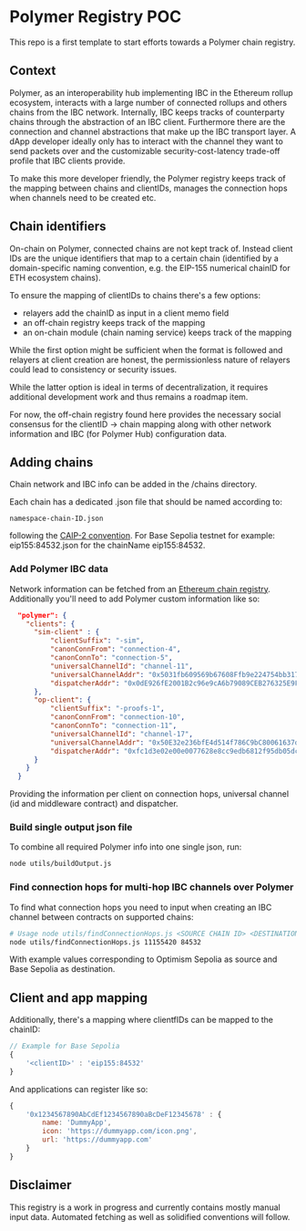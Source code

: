 # Polymer Registry POC

This repo is a first template to start efforts towards a Polymer chain registry.

## Context

Polymer, as an interoperability hub implementing IBC in the Ethereum rollup ecosystem, interacts with a large number of connected rollups and others chains from the IBC network. Internally, IBC keeps tracks of counterparty chains through the abstraction of an IBC client. Furthermore there are the connection and channel abstractions that make up the IBC transport layer. A dApp developer ideally only has to interact with the channel they want to send packets over and the customizable security-cost-latency trade-off profile that IBC clients provide.

To make this more developer friendly, the Polymer registry keeps track of the mapping between chains and clientIDs, manages the connection hops when channels need to be created etc.

## Chain identifiers

On-chain on Polymer, connected chains are not kept track of. Instead client IDs are the unique identifiers that map to a certain chain (identified by a domain-specific naming convention, e.g. the EIP-155 numerical chainID for ETH ecosystem chains).

To ensure the mapping of clientIDs to chains there's a few options:

- relayers add the chainID as input in a client memo field
- an off-chain registry keeps track of the mapping
- an on-chain module (chain naming service) keeps track of the mapping

While the first option might be sufficient when the format is followed and relayers at client creation are honest, the permissionless nature of relayers could lead to consistency or security issues.

While the latter option is ideal in terms of decentralization, it requires additional development work and thus remains a roadmap item.

For now, the off-chain registry found here provides the necessary social consensus for the clientID -> chain mapping along with other network information and IBC (for Polymer Hub) configuration data.

## Adding chains

Chain network and IBC info can be added in the /chains directory.

Each chain has a dedicated .json file that should be named according to:

`namespace-chain-ID.json`

following the [CAIP-2 convention](https://chainagnostic.org/CAIPs/caip-2). For Base Sepolia testnet for example: eip155:84532.json for the chainName eip155:84532.

### Add Polymer IBC data

Network information can be fetched from an [Ethereum chain registry](https://github.com/ethereum-lists/chains/tree/master/_data/chains). Additionally you'll need to add Polymer custom information like so:

```json
  "polymer": {
    "clients": {
      "sim-client" : {
          "clientSuffix": "-sim",
          "canonConnFrom": "connection-4",
          "canonConnTo": "connection-5",
          "universalChannelId": "channel-11",
          "universalChannelAddr": "0x5031fb609569b67608Ffb9e224754bb317f174cD",
          "dispatcherAddr": "0x0dE926fE2001B2c96e9cA6b79089CEB276325E9F"
      },
      "op-client": {
          "clientSuffix": "-proofs-1",
          "canonConnFrom": "connection-10",
          "canonConnTo": "connection-11",
          "universalChannelId": "channel-17",
          "universalChannelAddr": "0x50E32e236bfE4d514f786C9bC80061637dd5AF98",
          "dispatcherAddr": "0xfc1d3e02e00e0077628e8cc9edb6812f95db05dc"
      }
    }
  }
  ```
Providing the information per client on connection hops, universal channel (id and middleware contract) and dispatcher.

### Build single output json file

To combine all required Polymer info into one single json, run:

```sh
node utils/buildOutput.js
```

### Find connection hops for multi-hop IBC channels over Polymer

To find what connection hops you need to input when creating an IBC channel between contracts on supported chains:

```sh
# Usage node utils/findConnectionHops.js <SOURCE CHAIN ID> <DESTINATION CHAIN ID>
node utils/findConnectionHops.js 11155420 84532
```

With example values corresponding to Optimism Sepolia as source and Base Sepolia as destination.

## Client and app mapping

Additionally, there's a mapping where clientfIDs can be mapped to the chainID:
```js
// Example for Base Sepolia
{
    '<clientID>' : 'eip155:84532'
}
```

And applications can register like so:
```js
{
    '0x1234567890AbCdEf1234567890aBcDeF12345678' : {
        name: 'DummyApp',
        icon: 'https://dummyapp.com/icon.png',
        url: 'https://dummyapp.com'
    }
}
```

## Disclaimer

This registry is a work in progress and currently contains mostly manual input data. Automated fetching as well as solidified conventions will follow.


